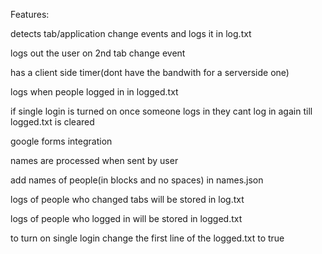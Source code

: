 Features:

detects tab/application change events and logs it in log.txt

logs out the user on 2nd tab change event

has a client side timer(dont have the bandwith for a serverside one)

logs when people logged in in logged.txt

if single login is turned on once someone logs in they cant log in again till logged.txt is cleared

google forms integration

names are processed when sent by user




add names of people(in blocks and no spaces) in names.json

logs of people who changed tabs will be stored in log.txt

logs of people who logged in will be stored in logged.txt

to turn on single login change the first line of the logged.txt to true
